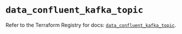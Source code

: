 # `data_confluent_kafka_topic`

Refer to the Terraform Registry for docs: [`data_confluent_kafka_topic`](https://registry.terraform.io/providers/confluentinc/confluent/2.10.0/docs/data-sources/kafka_topic).

